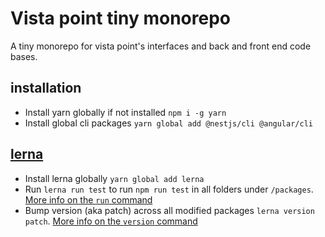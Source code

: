 # Vista point tiny monorepo

A tiny monorepo for vista point's interfaces and back and front end code bases.

## installation

- Install yarn globally if not installed `npm i -g yarn`
- Install global cli packages `yarn global add @nestjs/cli @angular/cli`

## [lerna](https://github.com/lerna/lerna)

- Install lerna globally `yarn global add lerna`
- Run `lerna run test` to run `npm run test` in all folders under `/packages`. [More info on the `run` command](https://github.com/lerna/lerna/tree/master/commands/run#readme)
- Bump version (aka patch) across all modified packages `lerna version patch`. [More info on the `version` command](https://github.com/lerna/lerna/tree/master/commands/version#readme)
